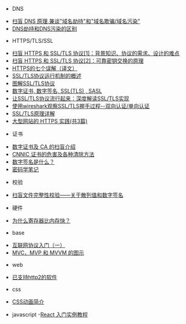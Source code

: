 * DNS
 - [扫盲 DNS 原理,兼谈"域名劫持"和"域名欺骗/域名污染"](2015_05_23_001.md)
 - [DNS劫持和DNS污染的区别](2015_05_23_007.md)

* HTTPS/TLS/SSL
 - [扫盲 HTTPS 和 SSL/TLS 协议[1]：背景知识、协议的需求、设计的难点](2015_05_23_002.md)
 - [扫盲 HTTPS 和 SSL/TLS 协议[2]：可靠密钥交换的原理](2015_05_23_003.md)
 - [HTTPS的七个误解（译文）](待定)
 - [SSL/TLS协议运行机制的概述](2015_05_23_010.md)
 - [图解SSL/TLS协议](2015_05_23_011.md)
 - [数字证书, 数字签名, SSL(TLS) , SASL](http://www.cnblogs.com/mailingfeng/archive/2012/07/18/2597392.html)
 - [让SSL/TLS协议流行起来：深度解读SSL/TLS实现](http://netsecurity.51cto.com/art/201505/476337_all.htm)
 - [使用wireshark观察SSL/TLS握手过程--双向认证/单向认证 ](http://blog.csdn.net/fw0124/article/details/40983787)
 - [SSL/TLS原理详解](http://segmentfault.com/a/1190000002554673)
 - [大型网站的 HTTPS 实践(共3篇)](http://op.baidu.com/2015/04/https-s01a01/)

* 证书
 - [数字证书及 CA 的扫盲介绍](2015_05_23_004.md)
 - [CNNIC 证书的危害及各种清除方法](2015_05_23_005.md)
 - [数字签名是什么？](2015_05_23_008.md)
 - [密码学笔记](2015_05_23_009.md)

* 校验
 - [扫盲文件完整性校验——关于散列值和数字签名](2015_05_23_006.md)

* 硬件
 - [为什么寄存器比内存快？](2015_05_23_012.md)

* base
 - [互联网协议入门（一）](http://www.ruanyifeng.com/blog/2012/05/internet_protocol_suite_part_i.html)
 - [MVC，MVP 和 MVVM 的图示](http://www.ruanyifeng.com/blog/2015/02/mvcmvp_mvvm.html)

* web
- [已支持http2的软件](https://github.com/http2/http2-spec/wiki/Implementations)

* css
 - [CSS动画简介](http://www.ruanyifeng.com/blog/2014/02/css_transition_and_animation.html)

* javascript
 -[React 入门实例教程](http://www.ruanyifeng.com/blog/2015/03/react.html)